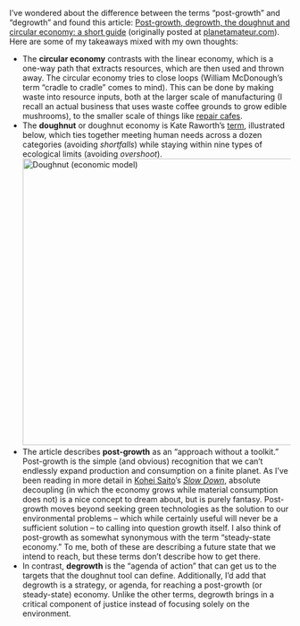 I’ve wondered about the difference between the terms “post-growth” and “degrowth” and found this article: [Post-growth, degrowth, the doughnut and circular economy: a short guide](https://ontgroei.degrowth.net/post-growth-degrowth-the-doughnut-and-circular-economy-a-short-guide/) (originally posted at [planetamateur.com](https://planetamateur.com/2022/11/07/post-growth-degrowth-the-doughnut-and-circular-economy-a-short-guide/)). Here are some of my takeaways mixed with my own thoughts:

- The **circular economy** contrasts with the linear economy, which is a one-way path that extracts resources, which are then used and thrown away. The circular economy tries to close loops (William McDonough’s term “cradle to cradle” comes to mind). This can be done by making waste into resource inputs, both at the larger scale of manufacturing (I recall an actual business that uses waste coffee grounds to grow edible mushrooms), to the smaller scale of things like [repair cafes](https://www.repaircafe.org/en/).
- The **doughnut** or doughnut economy is Kate Raworth’s [term](https://www.kateraworth.com/doughnut/), illustrated below, which ties together meeting human needs across a dozen categories (avoiding *shortfalls*) while staying within nine types of ecological limits (avoiding *overshoot*). <a title="DoughnutEconomics, CC BY-SA 4.0 &lt;https://creativecommons.org/licenses/by-sa/4.0&gt;, via Wikimedia Commons" href="https://commons.wikimedia.org/wiki/File:Doughnut_(economic_model).jpg"><img width="512" alt="Doughnut (economic model)" src="https://upload.wikimedia.org/wikipedia/commons/thumb/1/12/Doughnut_%28economic_model%29.jpg/512px-Doughnut_%28economic_model%29.jpg?20190108211232"></a>
- The article describes **post-growth** as an “approach without a toolkit.” Post-growth is the simple (and obvious) recognition that we can’t endlessly expand production and consumption on a finite planet. As I’ve been reading in more detail in [Kohei Saito](https://en.wikipedia.org/wiki/Kohei_Saito)’s  *[Slow Down](https://astrapublishinghouse.com/product/slow-down-9781662602368/)*, absolute decoupling (in which the economy grows while material consumption does not) is a nice concept to dream about, but is purely fantasy. Post-growth moves beyond seeking green technologies as the solution to our environmental problems – which while certainly useful will never be a sufficient solution – to calling into question growth itself. I also think of post-growth as somewhat synonymous with the term “steady-state economy.” To me, both of these are describing a future state that we intend to reach, but these terms don’t describe how to get there.
- In contrast, **degrowth** is the “agenda of action” that can get us to the targets that the doughnut tool can define. Additionally, I’d add that degrowth is a strategy, or agenda, for reaching a post-growth (or steady-state) economy. Unlike the other terms, degrowth brings in a critical component of justice instead of focusing solely on the environment.